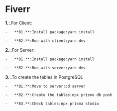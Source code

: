 # Fiverr

**1.**:.For Client:
  ```
  -   **B1.**:Install package:yarn install

  -   **B2.**:Run with client:yarn dev
  ```
**2.**:.For Server:
  ```
  -   **B1.**:Install package:yarn install
    
  -   **B2.**:Run with server:yarn dev
  ```
**3.**:.To create the tables in PostgreSQL
  ```
  -   **B1.**:Move to server:cd server

  -   **B2.**:Create the tables:npx prisma db push

  -   **B3.**:Check tables:npx prisma studio
